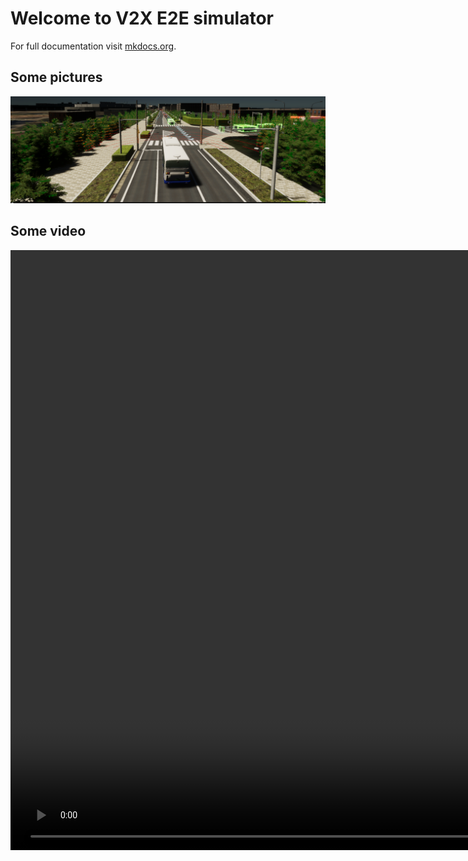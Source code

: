 # Welcome to V2X E2E simulator

For full documentation visit [mkdocs.org](https://www.mkdocs.org).

## Some pictures


![](E2E_MAIN.png)


## Some video

<video width="1920" controls autoplay muted loop>
<source src="video.mp4" type="video/mp4">
</video>

<!-- ## Some notes

* `mkdocs new [dir-name]` - Create a new project.
* `mkdocs serve` - Start the live-reloading docs server.
* `mkdocs build` - Build the documentation site.
* `mkdocs -h` - Print help message and exit.

## Project layout

    mkdocs.yml    # The configuration file.
    docs/
        index.md  # The documentation homepage.
        ...       # Other markdown pages, images and other files. -->
